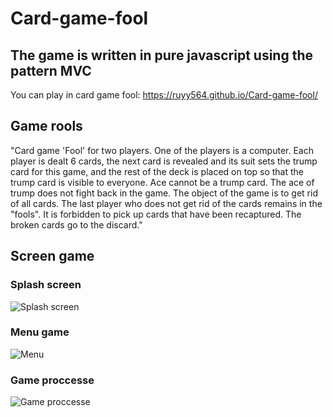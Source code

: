 # Card-game-fool
## The game is written in pure javascript using the pattern MVC
You can play in card game fool: https://ruyy564.github.io/Card-game-fool/
## Game rools
"Card game 'Fool' for two players. One of the players is a computer. Each player is dealt 6 cards, the next card is revealed and its suit sets the trump card for this game, and the rest of the deck is placed on top so that the trump card is visible to everyone. Ace cannot be a trump card. The ace of trump does not fight back in the game. The object of the game is to get rid of all cards. The last player who does not get rid of the cards remains in the "fools". It is forbidden to pick up cards that have been recaptured. The broken cards go to the discard."
## Screen game
### Splash screen
![Splash screen](https://user-images.githubusercontent.com/87094243/187839675-f9b3a911-c725-40b4-83bf-8d77888d7ddf.png)
### Menu game
![Menu](https://user-images.githubusercontent.com/87094243/187839881-5f6c7a03-8988-4e35-9bb4-b14d4e27bdcb.png)
### Game proccesse
![Game proccesse](https://user-images.githubusercontent.com/87094243/187840040-c68dbfed-8f48-4670-b69d-4711d9f39ae9.png)
